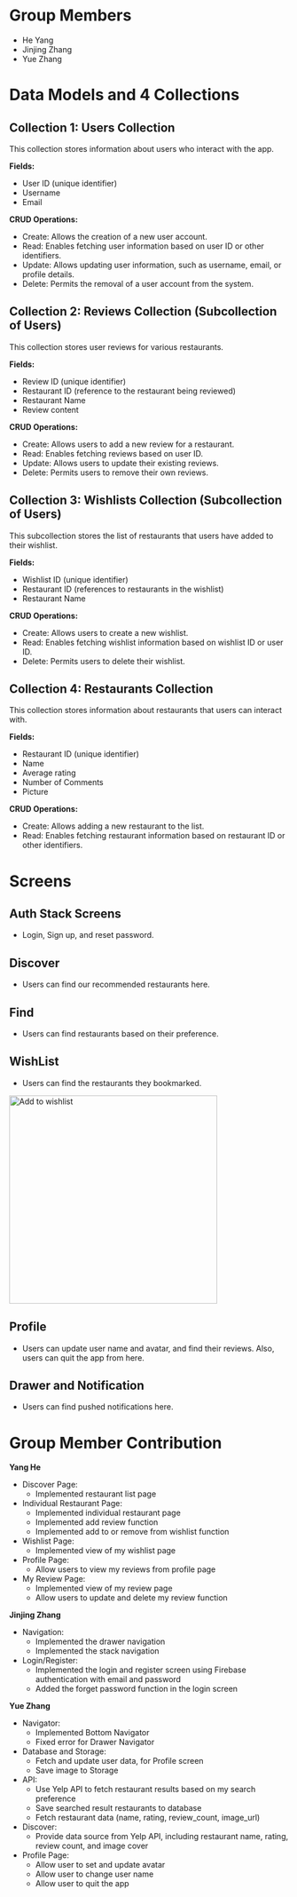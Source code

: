# Group Members
- He Yang
- Jinjing Zhang
- Yue Zhang

# Data Models and 4 Collections

## Collection 1: Users Collection

This collection stores information about users who interact with the app.

**Fields:**
- User ID (unique identifier)
- Username
- Email

**CRUD Operations:**
- Create: Allows the creation of a new user account.
- Read: Enables fetching user information based on user ID or other identifiers.
- Update: Allows updating user information, such as username, email, or profile details.
- Delete: Permits the removal of a user account from the system.

## Collection 2: Reviews Collection (Subcollection of Users)

This collection stores user reviews for various restaurants.

**Fields:**
- Review ID (unique identifier)
- Restaurant ID (reference to the restaurant being reviewed)
- Restaurant Name
- Review content

**CRUD Operations:**
- Create: Allows users to add a new review for a restaurant.
- Read: Enables fetching reviews based on user ID.
- Update: Allows users to update their existing reviews.
- Delete: Permits users to remove their own reviews.

## Collection 3: Wishlists Collection (Subcollection of Users)

This subcollection stores the list of restaurants that users have added to their wishlist.

**Fields:**
- Wishlist ID (unique identifier)
- Restaurant ID (references to restaurants in the wishlist)
- Restaurant Name

**CRUD Operations:**
- Create: Allows users to create a new wishlist.
- Read: Enables fetching wishlist information based on wishlist ID or user ID.
- Delete: Permits users to delete their wishlist.

## Collection 4: Restaurants Collection

This collection stores information about restaurants that users can interact with.

**Fields:**
- Restaurant ID (unique identifier)
- Name
- Average rating
- Number of Comments
- Picture

**CRUD Operations:**
- Create: Allows adding a new restaurant to the list.
- Read: Enables fetching restaurant information based on restaurant ID or other identifiers.

# Screens

## Auth Stack Screens
- Login, Sign up, and reset password.

## Discover
- Users can find our recommended restaurants here.

## Find
- Users can find restaurants based on their preference.

## WishList
- Users can find the restaurants they bookmarked.
<img src="images/add_to_wishlists.png" alt="Add to wishlist" width="375">


## Profile
- Users can update user name and avatar, and find their reviews. Also, users can quit the app from here.

## Drawer and Notification
- Users can find pushed notifications here.

# Group Member Contribution

**Yang He**
- Discover Page:
  - Implemented restaurant list page
- Individual Restaurant Page:
  - Implemented individual restaurant page
  - Implemented add review function
  - Implemented add to or remove from wishlist function
- Wishlist Page:
  - Implemented view of my wishlist page
- Profile Page:
  - Allow users to view my reviews from profile page
- My Review Page:
  - Implemented view of my review page
  - Allow users to update and delete my review function

**Jinjing Zhang**
- Navigation:
  - Implemented the drawer navigation
  - Implemented the stack navigation
- Login/Register:
  - Implemented the login and register screen using Firebase authentication with email and password
  - Added the forget password function in the login screen

**Yue Zhang**
- Navigator:
  - Implemented Bottom Navigator
  - Fixed error for Drawer Navigator
- Database and Storage:
  - Fetch and update user data, for Profile screen
  - Save image to Storage
- API:
  - Use Yelp API to fetch restaurant results based on my search preference
  - Save searched result restaurants to database
  - Fetch restaurant data (name, rating, review_count, image_url)
- Discover:
  - Provide data source from Yelp API, including restaurant name, rating, review count, and image cover
- Profile Page:
  - Allow user to set and update avatar
  - Allow user to change user name
  - Allow user to quit the app
